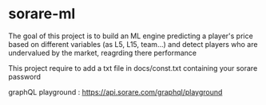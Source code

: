 # sorare-ml

The goal of this project is to build an ML engine predicting a player's price based on different variables (as L5, L15, team...) and detect players who are undervalued by the market, reagrding there performance

This project require to add a txt file in docs/const.txt containing your sorare password

graphQL playground : https://api.sorare.com/graphql/playground
